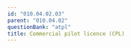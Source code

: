 ```yaml
---
id: "010.04.02.03"
parent: "010.04.02"
questionBank: "atpl"
title: Commercial pilot licence (CPL)
---
```

